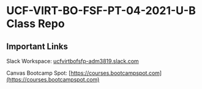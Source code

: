 # UCF-VIRT-BO-FSF-PT-04-2021-U-B Class Repo


## Important Links
Slack Workspace: [ucfvirtbofsfp-adm3819.slack.com](ucfvirtbofsfp-adm3819.slack.com)

Canvas Bootcamp Spot: [https://courses.bootcampspot.com](https://courses.bootcampspot.com)
